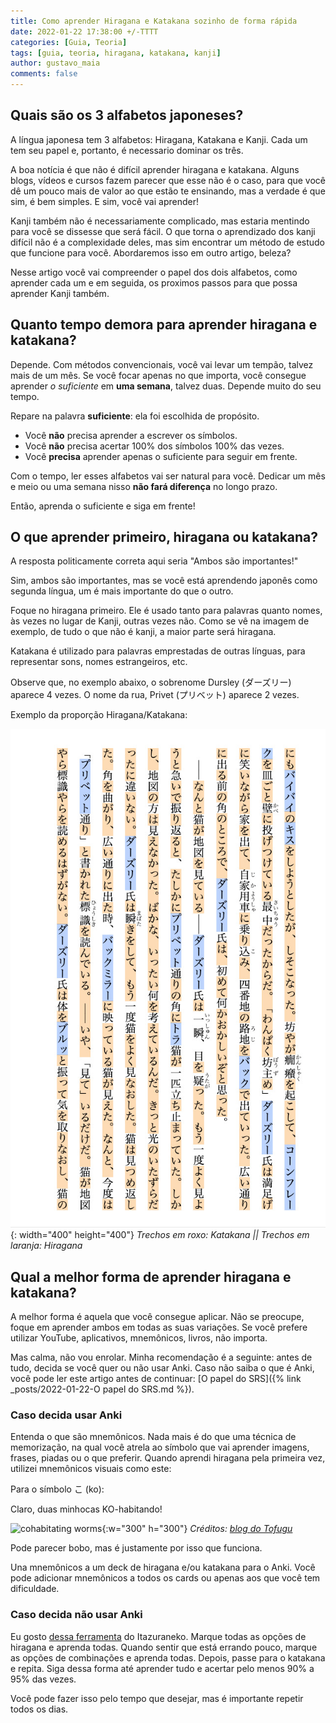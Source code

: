 ```yaml
---
title: Como aprender Hiragana e Katakana sozinho de forma rápida
date: 2022-01-22 17:38:00 +/-TTTT
categories: [Guia, Teoria]
tags: [guia, teoria, hiragana, katakana, kanji]
author: gustavo_maia
comments: false
---
```


## Quais são os 3 alfabetos japoneses?

A língua japonesa tem 3 alfabetos: Hiragana, Katakana e Kanji. Cada um tem seu papel e, portanto, é necessario dominar os três.

A boa notícia é que não é difícil aprender hiragana e katakana. Alguns blogs, vídeos e cursos fazem parecer que esse não é o caso, para que você dê um pouco mais de valor ao que estão te ensinando, mas a verdade é que sim, é bem simples. E sim, você vai aprender!

Kanji também não é necessariamente complicado, mas estaria mentindo para você se dissesse que será fácil. O que torna o aprendizado dos kanji difícil não é a complexidade deles, mas sim encontrar um método de estudo que funcione para você. Abordaremos isso em outro artigo, beleza?

Nesse artigo você vai compreender o papel dos dois alfabetos, como aprender cada um e em seguida, os proximos passos para que possa aprender Kanji também.

## Quanto tempo demora para aprender hiragana e katakana?

Depende. Com métodos convencionais, você vai levar um tempão, talvez mais de um mês. Se você focar apenas no que importa, você consegue aprender *o suficiente* em **uma semana**, talvez duas. Depende muito do seu tempo.

Repare na palavra **suficiente**: ela foi escolhida de propósito.

* Você **não** precisa aprender a escrever os símbolos.
* Você **não** precisa acertar 100% dos símbolos 100% das vezes.
* Você **precisa** aprender apenas o suficiente para seguir em frente.

Com o tempo, ler esses alfabetos vai ser natural para você. Dedicar um mês e meio ou uma semana nisso **não fará diferença** no longo prazo.

Então, aprenda o suficiente e siga em frente!

## O que aprender primeiro, hiragana ou katakana?

A resposta politicamente correta aqui seria "Ambos são importantes!"

Sim, ambos são importantes, mas se você está aprendendo japonês como segunda língua, um é mais importante do que o outro.

Foque no hiragana primeiro. Ele é usado tanto para palavras quanto nomes, às vezes no lugar de Kanji, outras vezes não. Como se vê na imagem de exemplo, de tudo o que não é kanji, a maior parte será hiragana.

Katakana é utilizado para palavras emprestadas de outras línguas, para representar sons, nomes estrangeiros, etc.

Observe que, no exemplo abaixo, o sobrenome Dursley (ダーズリー) aparece 4 vezes. O nome da rua, Privet (プリベット) aparece 2 vezes.

Exemplo da proporção Hiragana/Katakana:

![Desktop View](https://raw.githubusercontent.com/gu-maia/learnjapanese-images/main/posts/hiragana-katakana.jpg){: width="400" height="400"}
*Trechos em roxo: Katakana || Trechos em laranja: Hiragana*

## Qual a melhor forma de aprender hiragana e katakana?

A melhor forma é aquela que você consegue aplicar. Não se preocupe, foque em aprender ambos em todas as suas variações. Se você prefere utilizar YouTube, aplicativos, mnemônicos, livros, não importa.

Mas calma, não vou enrolar. Minha recomendação é a seguinte: antes de tudo, decida se você quer ou não usar Anki. Caso não saiba o que é Anki, você pode ler este artigo antes de continuar: [O papel do SRS]({% link _posts/2022-01-22-O papel do SRS.md %}).

### Caso decida usar Anki

Entenda o que são mnemônicos. Nada mais é do que uma técnica de memorização, na qual você atrela ao símbolo que vai aprender imagens, frases, piadas ou o que preferir. Quando aprendi hiragana pela primeira vez, utilizei mnemônicos visuais como este:

Para o símbolo こ (ko):

Claro, duas minhocas KO-habitando!

![cohabitating worms](https://files.tofugu.com/articles/japanese/2014-06-30-learn-hiragana/%E3%81%93.png){:w="300" h="300"}
*Créditos: [blog do Tofugu](https://tofugu.com)*

Pode parecer bobo, mas é justamente por isso que funciona.

Una mnemônicos a um deck de hiragana e/ou katakana para o Anki. Você pode adicionar mnemônicos a todos os cards ou apenas aos que você tem dificuldade.

### Caso decida não usar Anki

Eu gosto [dessa ferramenta](https://itazuraneko.neocities.org/learn/kana.html) do Itazuraneko. Marque todas as opções de hiragana e aprenda todas. Quando sentir que está errando pouco, marque as opções de combinações e aprenda todas. Depois, passe para o katakana e repita. Siga dessa forma até aprender tudo e acertar pelo menos 90% a 95% das vezes.

Você pode fazer isso pelo tempo que desejar, mas é importante repetir todos os dias.

